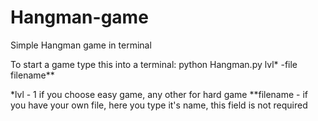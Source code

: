 # Hangman-game
Simple Hangman game in terminal

To start a game type this into a terminal:
python Hangman.py lvl* -file filename**

*lvl - 1 if you choose easy game, any other for hard game
**filename - if you have your own file, here you type it's name, this field is not required

